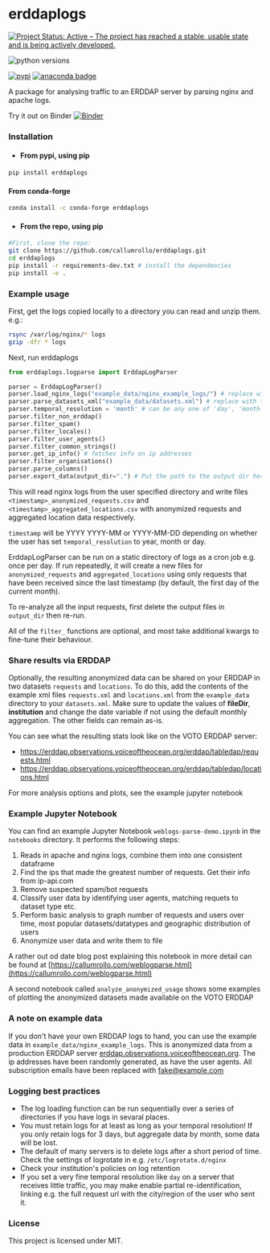 # erddaplogs

[![Project Status: Active – The project has reached a stable, usable state and is being actively developed.](https://www.repostatus.org/badges/latest/active.svg)](https://www.repostatus.org/#active)

![python versions](https://img.shields.io/pypi/pyversions/erddaplogs.svg)

[![pypi](https://badge.fury.io/py/erddaplogs.svg)](https://pypi.org/project/erddaplogs/) [![anaconda badge](https://anaconda.org/conda-forge/erddaplogs/badges/version.svg)](https://anaconda.org/conda-forge/erddaplogs)


A package for analysing traffic to an ERDDAP server by parsing nginx and apache logs.

Try it out on Binder [![Binder](https://mybinder.org/badge_logo.svg)](https://mybinder.org/v2/gh/callumrollo/erddaplogs/HEAD?labpath=weblogs-parse-demo.ipynb)

### Installation

* #### From pypi, using pip

```sh
pip install erddaplogs
```

#### From conda-forge

```sh
conda install -c conda-forge erddaplogs
```

* #### From the repo, using pip

```sh
#First, clone the repo:
git clone https://github.com/callumrollo/erddaplogs.git
cd erddaplogs
pip install -r requirements-dev.txt # install the dependencies
pip install -e .
```

### Example usage


First, get the logs copied locally to a directory you can read and unzip them. e.g.:

```bash
rsync /var/log/nginx/* logs
gzip -dfr * logs
```
Next, run erddaplogs

```python
from erddaplogs.logparse import ErddapLogParser

parser = ErddapLogParser()
parser.load_nginx_logs("example_data/nginx_example_logs/") # replace with the path to your logs
parser.parse_datasets_xml("example_data/datasets.xml") # replace with the path to your xml, or remove this line
parser.temporal_resolution = 'month' # can be any one of 'day', 'month' or 'year'. Defaults to 'month'
parser.filter_non_erddap()
parser.filter_spam()
parser.filter_locales()
parser.filter_user_agents()
parser.filter_common_strings()
parser.get_ip_info() # fetches info on ip addresses
parser.filter_organisations()
parser.parse_columns()
parser.export_data(output_dir=".") # Put the path to the output dir here. Preferably somewhere your ERDDAP can read
```

This will read nginx logs from the user specified directory and write files `<timestamp>_anonymized_requests.csv` and `<timestamp>_aggregated_locations.csv` with anonymized requests and aggregated location data respectively. 

`timestamp` will be YYYY YYYY-MM or YYYY-MM-DD depending on whether the user has set `temporal_resolution` to year, month or day. 

ErddapLogParser can be run on a static directory of logs as a cron job e.g. once per day. If run repeatedly, it will create a new files for `anonymized_requests` and `aggregated_locations` using only requests that have been received since the last timestamp (by default, the first day of the current month).

To re-analyze all the input requests, first delete the output files in `output_dir` then re-run.

All of the `filter_` functions are optional, and most take additional kwargs to fine-tune their behaviour.

### Share results via ERDDAP

Optionally, the resulting anonymized data can be shared on your ERDDAP in two datasets `requests` and `locations`. To do this, add the contents of the example xml files `requests.xml` and `locations.xml` from the `example_data` directory to your `datasets.xml`. Make sure to update the values of **fileDir**, **institution** and change the date variable if not using the default monthly aggregation. The other fields can remain as-is.

You can see what the resulting stats look like on the VOTO ERDDAP server:

- https://erddap.observations.voiceoftheocean.org/erddap/tabledap/requests.html
- https://erddap.observations.voiceoftheocean.org/erddap/tabledap/locations.html
 
For more analysis options and plots, see the example jupyter notebook

### Example Jupyter Notebook

You can find an example Jupyter Notebook `weblogs-parse-demo.ipynb` in the `notebooks` directory. It performs the following steps:

1. Reads in apache and nginx logs, combine them into one consistent dataframe
2. Find the ips that made the greatest number of requests. Get their info from ip-api.com
3. Remove suspected spam/bot requests
4. Classify user data by identifying user agents, matching requets to dataset type etc.
5. Perform basic analysis to graph number of requests and users over time, most popular datasets/datatypes and geographic distribution of users
6. Anonymize user data and write them to file

A rather out od date blog post explaining this notebook in more detail can be found at [https://callumrollo.com/weblogparse.html](https://callumrollo.com/weblogparse.html)

A second notebook called `analyze_anonymized_usage` shows some examples of plotting the anonymized datasets made available on the VOTO ERDDAP

### A note on example data

If you don't have your own ERDDAP logs to hand, you can use the example data in `example_data/nginx_example_logs`. This is anonymized data from a production ERDDAP server [erddap.observations.voiceoftheocean.org](https://erddap.observations.voiceoftheocean.org/erddap). The ip addresses have been randomly generated, as have the user agents. All subscription emails have been replaced with fake@example.com

### Logging best practices

- The log loading function can be run sequentially over a series of directories if you have logs in sevaral places.
- You must retain logs for at least as long as your temporal resolution! If you only retain logs for 3 days, but aggregate data by month, some data will be lost.
- The default of many servers is to delete logs after a short period of time. Check the settings of logrotate in e.g. `/etc/logrotate.d/nginx`
- Check your institution's policies on log retention
- If you set a very fine temporal resolution like `day` on a server that receives little traffic, you may make enable partial re-identification, linking e.g. the full request url with the city/region of the user who sent it.

### License

This project is licensed under MIT.
